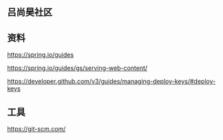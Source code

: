 ## 吕尚昊社区

## 资料
https://spring.io/guides 

https://spring.io/guides/gs/serving-web-content/

https://developer.github.com/v3/guides/managing-deploy-keys/#deploy-keys

## 工具
https://git-scm.com/

